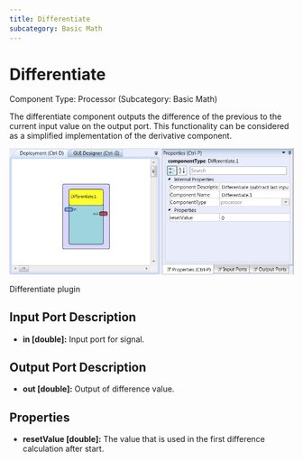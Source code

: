 ```yaml
---
title: Differentiate
subcategory: Basic Math
---
```


# Differentiate

Component Type: Processor (Subcategory: Basic Math)

The differentiate component outputs the difference of the previous to the current input value on the output port. This functionality can be considered as a simplified implementation of the derivative component.

![Screenshot: Differentiate plugin](./img/differentiate.jpg "Screenshot: Differentiate plugin")

Differentiate plugin

## Input Port Description

- **in \[double\]:** Input port for signal.

## Output Port Description

- **out \[double\]:** Output of difference value.

## Properties

- **resetValue \[double\]:** The value that is used in the first difference calculation after start.
